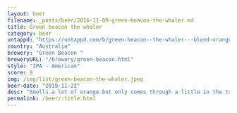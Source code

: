 ```yaml
---
layout: beer
filename: _posts/beer/2016-11-09-green-beacon-the-whaler.md
title: Green beacon the whaler
category: beer
untappd: "https://untappd.com/b/green-beacon--the-whaler---blood-orange-ipa/807155"
country: "Australia"
brewery: "Green Beacon "
breweryURL: "/brewery/green-beacon.html"
style: "IPA - American"
score: 8
img: /img/list/green-beacon-the-whaler.jpeg
beer-date: "2019-11-22"
desc: "Smells a lot of orange but only comes through a little in the taste. Kind of a mellow IPA with a little tang. Very easy drinking"
permalink: /beer/:title.html
---
```

